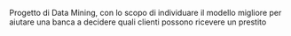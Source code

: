 Progetto di Data Mining, con lo scopo di individuare il modello migliore per aiutare una banca a decidere quali clienti possono ricevere un prestito
